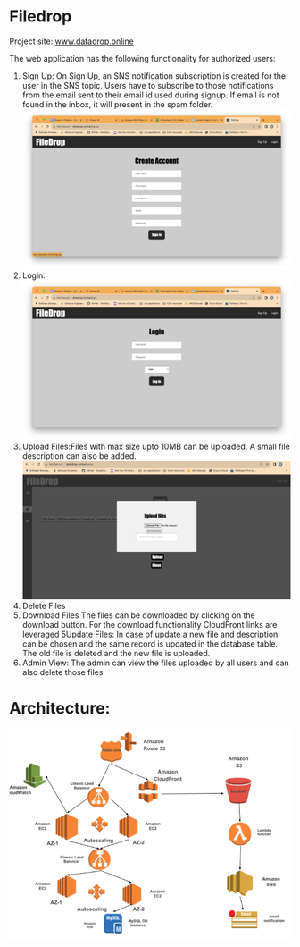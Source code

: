 # Filedrop
Project site: www.datadrop.online

The web application has the following functionality for authorized users:
1) Sign Up: On Sign Up, an SNS notification subscription is created for the user in the SNS topic. Users have to subscribe to those notifications from the email sent to their email id used during signup.
   If email is not found in the inbox, it will present in the spam folder.![](images/SignUp.png)
2) Login:
    ![](images/Login.png)
3) Upload Files:Files with max size upto 10MB can be uploaded. A small file description can also be added.
   ![](images/Upload.png)
4) Delete Files
5) Download Files
The files can be downloaded by clicking on the download button. For the download functionality CloudFront links are leveraged
5Update Files: In case of update a new file and description can be chosen and the same record is updated in the database table. The old file is deleted and the new file is uploaded.
6) Admin View:
The admin can view the files uploaded by all users and can also delete those files

# Architecture:
![](images/Architecture.png)